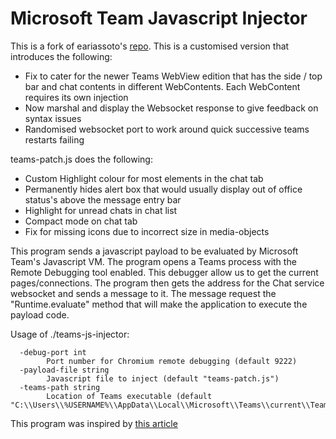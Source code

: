 # Microsoft Team Javascript Injector

This is a fork of eariassoto's [repo](https://github.com/eariassoto/teams-js-injector). This is a customised version that introduces the following:

- Fix to cater for the newer Teams WebView edition that has the side / top bar and chat contents in different WebContents. Each WebContent requires its own injection
- Now marshal and display the Websocket response to give feedback on syntax issues
- Randomised websocket port to work around quick successive teams restarts failing

teams-patch.js does the following:
- Custom Highlight colour for most elements in the chat tab
- Permanently hides alert box that would usually display out of office status's above the message entry bar
- Highlight for unread chats in chat list
- Compact mode on chat tab
- Fix for missing icons due to incorrect size in media-objects

This program sends a javascript payload to be evaluated by Microsoft Team's Javascript VM. The program opens a Teams process with the Remote Debugging tool enabled. This debugger allow us to get the current pages/connections. The program then gets the address for the Chat service websocket and sends a message to it. The message request the "Runtime.evaluate" method that will make the application to execute the payload code.

Usage of ./teams-js-injector:
```
  -debug-port int
        Port number for Chromium remote debugging (default 9222)
  -payload-file string
        Javascript file to inject (default "teams-patch.js")
  -teams-path string
        Location of Teams executable (default "C:\\Users\\%USERNAME%\\AppData\\Local\\Microsoft\\Teams\\current\\Teams.exe")
```

This program was inspired by [this article](https://medium.com/@dany74q/injecting-js-into-electron-apps-and-adding-rtl-support-for-microsoft-teams-d315dfb212a6)